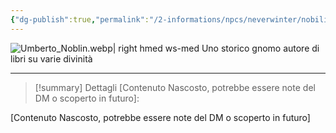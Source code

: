 ```yaml
---
{"dg-publish":true,"permalink":"/2-informations/npcs/neverwinter/nobili-rapiti/gilbert-noblin/","noteIcon":""}
---
```


![Umberto_Noblin.webp| right hmed ws-med](/img/user/Assets/Umberto_Noblin.webp)
Uno storico gnomo autore di libri su varie divinità

---

> [!summary] Dettagli
> [Contenuto Nascosto, potrebbe essere note del DM o scoperto in futuro]:

[Contenuto Nascosto, potrebbe essere note del DM o scoperto in futuro]